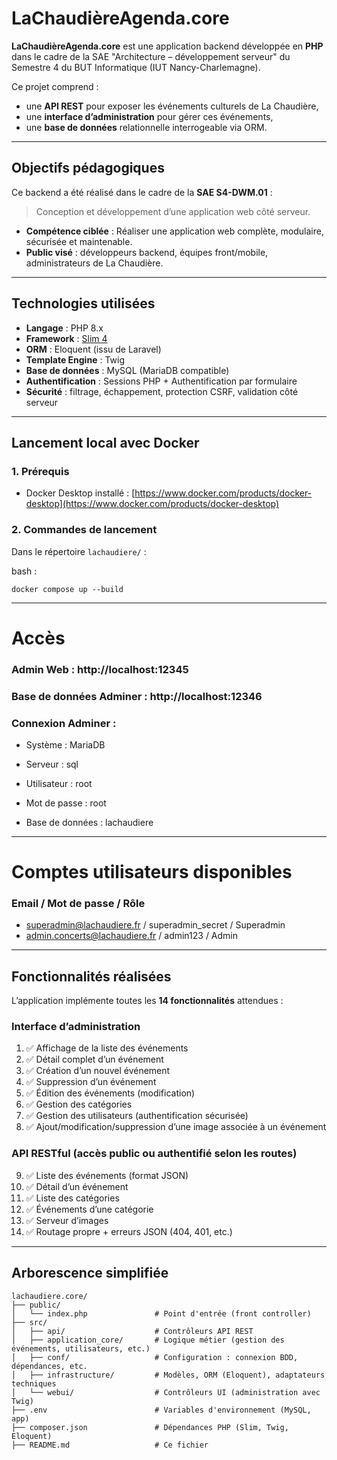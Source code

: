 # LaChaudièreAgenda.core

**LaChaudièreAgenda.core** est une application backend développée en **PHP** dans le cadre de la SAE "Architecture – développement serveur" du Semestre 4 du BUT Informatique (IUT Nancy-Charlemagne).

Ce projet comprend :
- une **API REST** pour exposer les événements culturels de La Chaudière,
- une **interface d’administration** pour gérer ces événements,
- une **base de données** relationnelle interrogeable via ORM.

---

## Objectifs pédagogiques

Ce backend a été réalisé dans le cadre de la **SAE S4-DWM.01** :
> Conception et développement d’une application web côté serveur.

- **Compétence ciblée** : Réaliser une application web complète, modulaire, sécurisée et maintenable.
- **Public visé** : développeurs backend, équipes front/mobile, administrateurs de La Chaudière.

---

## Technologies utilisées

- **Langage** : PHP 8.x
- **Framework** : [Slim 4](https://www.slimframework.com/)
- **ORM** : Eloquent (issu de Laravel)
- **Template Engine** : Twig
- **Base de données** : MySQL (MariaDB compatible)
- **Authentification** : Sessions PHP + Authentification par formulaire
- **Sécurité** : filtrage, échappement, protection CSRF, validation côté serveur

---

## Lancement local avec Docker

### 1. Prérequis

- Docker Desktop installé : [https://www.docker.com/products/docker-desktop](https://www.docker.com/products/docker-desktop)

### 2. Commandes de lancement

Dans le répertoire `lachaudiere/` :

bash :
```
docker compose up --build
```
--- 

# Accès

### Admin Web : http://localhost:12345

### Base de données Adminer : http://localhost:12346

### Connexion Adminer :

- Système : MariaDB

- Serveur : sql

- Utilisateur : root

- Mot de passe : root

- Base de données : lachaudiere

---

# Comptes utilisateurs disponibles
### Email /	Mot de passe /	Rôle
- superadmin@lachaudiere.fr	/ superadmin_secret	/ Superadmin
- admin.concerts@lachaudiere.fr	/ admin123 / Admin

---
## Fonctionnalités réalisées

L’application implémente toutes les **14 fonctionnalités** attendues :

### Interface d’administration

1. ✅ Affichage de la liste des événements
2. ✅ Détail complet d’un événement
3. ✅ Création d’un nouvel événement
4. ✅ Suppression d’un événement
5. ✅ Édition des événements (modification)
6. ✅ Gestion des catégories
7. ✅ Gestion des utilisateurs (authentification sécurisée)
8. ✅ Ajout/modification/suppression d’une image associée à un événement

### API RESTful (accès public ou authentifié selon les routes)

9. ✅ Liste des événements (format JSON)
10. ✅ Détail d’un événement
11. ✅ Liste des catégories
12. ✅ Événements d’une catégorie
13. ✅ Serveur d’images
14. ✅ Routage propre + erreurs JSON (404, 401, etc.)

---

## Arborescence simplifiée

```
lachaudiere.core/
├── public/
│   └── index.php               # Point d'entrée (front controller)
├── src/
│   ├── api/                    # Contrôleurs API REST
│   ├── application_core/       # Logique métier (gestion des événements, utilisateurs, etc.)
│   ├── conf/                   # Configuration : connexion BDD, dépendances, etc.
│   ├── infrastructure/         # Modèles, ORM (Eloquent), adaptateurs techniques
│   └── webui/                  # Contrôleurs UI (administration avec Twig)
├── .env                        # Variables d'environnement (MySQL, app)
├── composer.json               # Dépendances PHP (Slim, Twig, Eloquent)
├── README.md                   # Ce fichier
``` 

